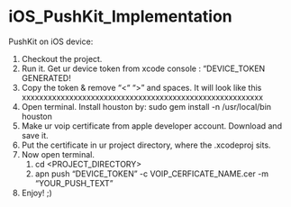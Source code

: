 # iOS_PushKit_Implementation
PushKit on iOS device:

1. Checkout the project.
2. Run it. Get ur device token from xcode  console : “DEVICE_TOKEN GENERATED! <xxxxxxxx xxxxxxxx xxxxxxxx xxxxxxxx xxxxxxxx xxxxxxxx xxxxxxxx>
3. Copy the token & remove “<“ “>” and spaces. It will look like this xxxxxxxxxxxxxxxxxxxxxxxxxxxxxxxxxxxxxxxxxxxxxxxxxxxxxxxx
4. Open terminal. Install houston by: sudo gem install -n /usr/local/bin houston
5. Make ur voip certificate from apple developer account. Download and save it.
6. Put the certificate in ur project directory, where the .xcodeproj sits.
7. Now open terminal. 
    1. cd <PROJECT_DIRECTORY>
    2. apn push “DEVICE_TOKEN” -c VOIP_CERFICATE_NAME.cer -m “YOUR_PUSH_TEXT”
8. Enjoy! ;)
